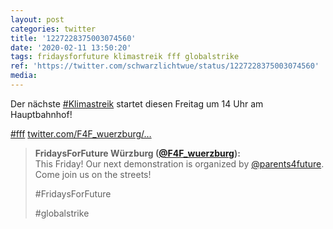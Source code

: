 ```yaml
---
layout: post
categories: twitter
title: '1227228375003074560'
date: '2020-02-11 13:50:20'
tags: fridaysforfuture klimastreik fff globalstrike
ref: 'https://twitter.com/schwarzlichtwue/status/1227228375003074560'
media:
---
```

Der nächste [#Klimastreik](/t/klimastreik) startet diesen Freitag um 14 Uhr am Hauptbahnhof!

[#fff](/t/fff) [twitter.com/F4F_wuerzburg/…](https://twitter.com/F4F_wuerzburg/status/1227223194731532289) 
> <b>FridaysForFuture Würzburg ([@F4F_wuerzburg](https://twitter.com/F4F_wuerzburg)):</b>  
>This Friday! Our next demonstration is organized by [@parents4future](https://twitter.com/parents4future). Come join us on the streets!  
>  
>  
>  
>#FridaysForFuture   
>  
>#globalstrike    

